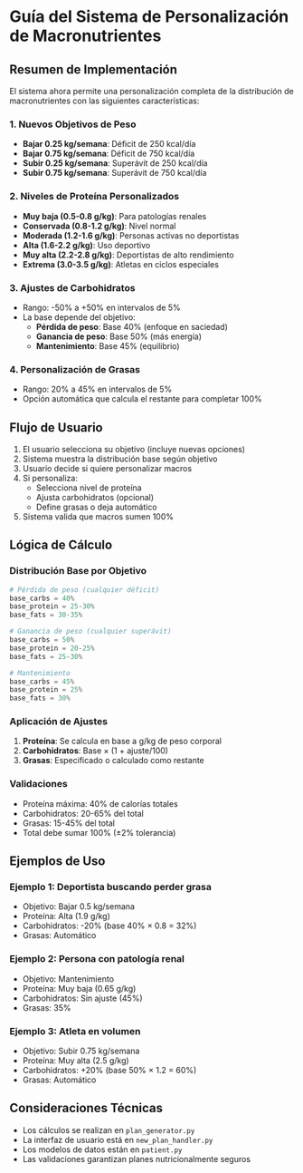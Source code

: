 # Guía del Sistema de Personalización de Macronutrientes

## Resumen de Implementación

El sistema ahora permite una personalización completa de la distribución de macronutrientes con las siguientes características:

### 1. Nuevos Objetivos de Peso
- **Bajar 0.25 kg/semana**: Déficit de 250 kcal/día
- **Bajar 0.75 kg/semana**: Déficit de 750 kcal/día
- **Subir 0.25 kg/semana**: Superávit de 250 kcal/día
- **Subir 0.75 kg/semana**: Superávit de 750 kcal/día

### 2. Niveles de Proteína Personalizados
- **Muy baja (0.5-0.8 g/kg)**: Para patologías renales
- **Conservada (0.8-1.2 g/kg)**: Nivel normal
- **Moderada (1.2-1.6 g/kg)**: Personas activas no deportistas
- **Alta (1.6-2.2 g/kg)**: Uso deportivo
- **Muy alta (2.2-2.8 g/kg)**: Deportistas de alto rendimiento
- **Extrema (3.0-3.5 g/kg)**: Atletas en ciclos especiales

### 3. Ajustes de Carbohidratos
- Rango: -50% a +50% en intervalos de 5%
- La base depende del objetivo:
  - **Pérdida de peso**: Base 40% (enfoque en saciedad)
  - **Ganancia de peso**: Base 50% (más energía)
  - **Mantenimiento**: Base 45% (equilibrio)

### 4. Personalización de Grasas
- Rango: 20% a 45% en intervalos de 5%
- Opción automática que calcula el restante para completar 100%

## Flujo de Usuario

1. El usuario selecciona su objetivo (incluye nuevas opciones)
2. Sistema muestra la distribución base según objetivo
3. Usuario decide si quiere personalizar macros
4. Si personaliza:
   - Selecciona nivel de proteína
   - Ajusta carbohidratos (opcional)
   - Define grasas o deja automático
5. Sistema valida que macros sumen 100%

## Lógica de Cálculo

### Distribución Base por Objetivo
```python
# Pérdida de peso (cualquier déficit)
base_carbs = 40%
base_protein = 25-30%
base_fats = 30-35%

# Ganancia de peso (cualquier superávit)
base_carbs = 50%
base_protein = 20-25%
base_fats = 25-30%

# Mantenimiento
base_carbs = 45%
base_protein = 25%
base_fats = 30%
```

### Aplicación de Ajustes
1. **Proteína**: Se calcula en base a g/kg de peso corporal
2. **Carbohidratos**: Base × (1 + ajuste/100)
3. **Grasas**: Especificado o calculado como restante

### Validaciones
- Proteína máxima: 40% de calorías totales
- Carbohidratos: 20-65% del total
- Grasas: 15-45% del total
- Total debe sumar 100% (±2% tolerancia)

## Ejemplos de Uso

### Ejemplo 1: Deportista buscando perder grasa
- Objetivo: Bajar 0.5 kg/semana
- Proteína: Alta (1.9 g/kg)
- Carbohidratos: -20% (base 40% × 0.8 = 32%)
- Grasas: Automático

### Ejemplo 2: Persona con patología renal
- Objetivo: Mantenimiento
- Proteína: Muy baja (0.65 g/kg)
- Carbohidratos: Sin ajuste (45%)
- Grasas: 35%

### Ejemplo 3: Atleta en volumen
- Objetivo: Subir 0.75 kg/semana
- Proteína: Muy alta (2.5 g/kg)
- Carbohidratos: +20% (base 50% × 1.2 = 60%)
- Grasas: Automático

## Consideraciones Técnicas

- Los cálculos se realizan en `plan_generator.py`
- La interfaz de usuario está en `new_plan_handler.py`
- Los modelos de datos están en `patient.py`
- Las validaciones garantizan planes nutricionalmente seguros